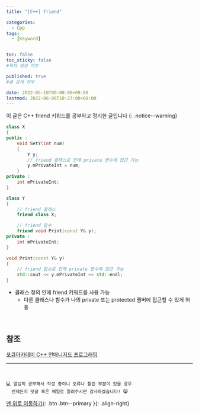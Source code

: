 ```yaml
---
title: "[C++] friend" 

categories:
  - Cpp
tags:
  - [Keyword]


toc: false
toc_sticky: false
#목차 생성 여부

published: true
#글 공개 여부

date: 2022-05-18T00:00:00+09:00
lastmod: 2022-06-06T10:27:00+09:00
---
```


이 글은 C++ friend 키워드를 공부하고 정리한 글입니다
{: .notice--warning}

```cpp
class X
{
public :
    void SetY(int num)
    {
        Y y;
        // friend 클래스로 인해 private 변수에 접근 가능
        y.mPrivateInt = num;
    }
private :
    int mPrivateInt;
}

class Y
{
    // friend 클래스
    friend class X;

    // friend 함수
    friend void Print(const Y& y);
private :
    int mPrivateInt;
}

void Print(const Y& y)
{
    // friend 함수로 인해 private 변수에 접근 가능
    std::cout << y.mPrivateInt << std::endl;
}
```

- 클래스 정의 안에 friend 키워드를 사용 가능
  - 다른 클래스나 함수가 나의 private 또는 protected 멤버에 접근할 수 있게 허용

<br>

## 참조
[포큐아카데미 C++ 언매니지드 프로그래밍](https://pocu-ko.teachable.com/p/comp3200)

***
<br>

    💻 열심히 공부해서 작성 중이니 오류나 틀린 부분이 있을 경우 
      언제든지 댓글 혹은 메일로 알려주시면 감사하겠습니다! 😸

[맨 위로 이동하기](#){: .btn .btn--primary }{: .align-right}